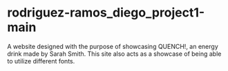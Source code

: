 # rodriguez-ramos_diego_project1-main
A website designed with the purpose of showcasing QUENCH!, an energy drink made by Sarah Smith. This site also acts as a showcase of being able to utilize different fonts.
